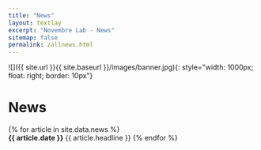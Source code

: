 ```yaml
---
title: "News"
layout: textlay
excerpt: "Novembre Lab - News"
sitemap: false
permalink: /allnews.html
---
```



![]({{ site.url }}{{ site.baseurl }}/images/banner.jpg){: style="width: 1000px; float: right; border: 10px"}

# News

{% for article in site.data.news %}
  <br>
  <b>{{ article.date }}</b> {{ article.headline }}
{% endfor %}
